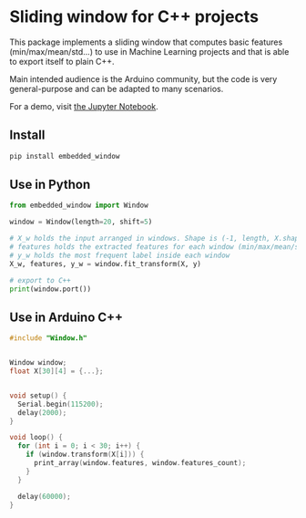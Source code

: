 # Sliding window for C++ projects

This package implements a sliding window that computes basic features (min/max/mean/std...) to use
in Machine Learning projects and that is able to export itself to plain C++.

Main intended audience is the Arduino community, but the code is very general-purpose and can be adapted
to many scenarios.

For a demo, visit [the Jupyter Notebook](https://github.com/eloquentarduino/user-projects/blob/main/Covid%20Patient%20Health%20Assessing%20Device%20Using%20Sliding%20Window.ipynb).

## Install

```bash
pip install embedded_window
```

## Use in Python

```python
from embedded_window import Window

window = Window(length=20, shift=5)

# X_w holds the input arranged in windows. Shape is (-1, length, X.shape[1])
# features holds the extracted features for each window (min/max/mean/std...)
# y_w holds the most frequent label inside each window 
X_w, features, y_w = window.fit_transform(X, y)

# export to C++
print(window.port())
```

## Use in Arduino C++

```cpp
#include "Window.h"


Window window;
float X[30][4] = {...};


void setup() {
  Serial.begin(115200);
  delay(2000);
}

void loop() {
  for (int i = 0; i < 30; i++) {
    if (window.transform(X[i])) {
      print_array(window.features, window.features_count);
    }
  }

  delay(60000);
}
```
